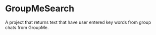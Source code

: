 # GroupMeSearch

A project that returns text that have user entered key words from group chats from GroupMe.
